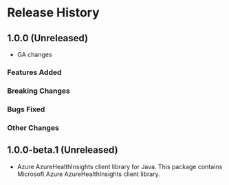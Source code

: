 # Release History

## 1.0.0 (Unreleased)

- GA changes

### Features Added

### Breaking Changes

### Bugs Fixed

### Other Changes

## 1.0.0-beta.1 (Unreleased)

- Azure AzureHealthInsights client library for Java. This package contains Microsoft Azure AzureHealthInsights client library.